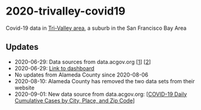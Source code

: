 # 2020-trivalley-covid19

Covid-19 data in [Tri-Valley area](https://en.wikipedia.org/wiki/Tri-Valley), a suburb in the San Francisco Bay Area


## Updates
- 2020-06-29: Data sources from data.acgov.org [[1](https://data.acgov.org/datasets/AC-HCSA::alameda-county-cumulative-cases-by-place-and-zip)] [[2](https://data.acgov.org/datasets/AC-HCSA::alameda-county-covid-19-cases-and-rates-1)]
- 2020-06-29: [Link to dashboard](https://tszhim-tsui.github.io/2020-trivalley-covid19)
- No updates from Alameda County since 2020-08-06
- 2020-08-10: Alameda County has removed the two data sets from their website
- 2020-09-01: New data source from data.acgov.org: [[COVID-19 Daily Cumulative Cases by City, Place, and Zip Code](https://data.acgov.org/datasets/5d6bf4760af64db48b6d053e7569a47b/data?layer=3)]

